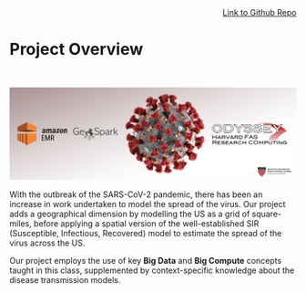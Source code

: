 <div style="text-align: right"> <a href="https://github.com/not-a-hot-dog/parallelized-disease-modeling">Link to Github Repo</a> </div>  

# Project Overview 
<br>

<p align="center">
<img src="https://raw.githubusercontent.com/not-a-hot-dog/parallelized-disease-modeling/gh-pages/_images/cover.png"/>
</p>

With the outbreak of the SARS-CoV-2 pandemic, there has been an increase in work undertaken to model the spread of the virus. Our project adds a geographical dimension by modelling the US as a grid of square-miles, before applying a spatial version of the well-established SIR (Susceptible, Infectious, Recovered) model to estimate the spread of the virus across the US.

Our project employs the use of key **Big Data** and **Big Compute** concepts taught in this class, supplemented by context-specific knowledge about the disease transmission models.

